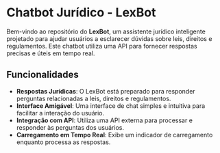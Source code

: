 # Chatbot Jurídico - LexBot

Bem-vindo ao repositório do **LexBot**, um assistente jurídico inteligente projetado para ajudar usuários a esclarecer dúvidas sobre leis, direitos e regulamentos. Este chatbot utiliza uma API para fornecer respostas precisas e úteis em tempo real.

## Funcionalidades

- **Respostas Jurídicas**: O LexBot está preparado para responder perguntas relacionadas a leis, direitos e regulamentos.
- **Interface Amigável**: Uma interface de chat simples e intuitiva para facilitar a interação do usuário.
- **Integração com API**: Utiliza uma API externa para processar e responder às perguntas dos usuários.
- **Carregamento em Tempo Real**: Exibe um indicador de carregamento enquanto processa as respostas.
